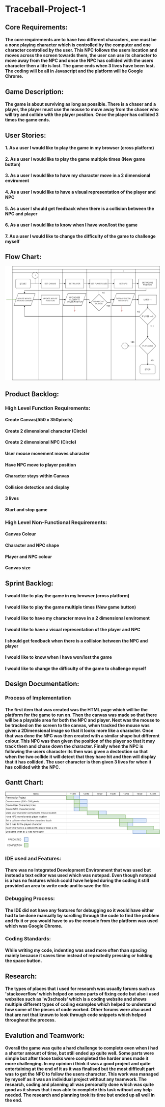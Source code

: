 # Traceball-Project-1
## Core Requirements:
#### The core requirements are to have two different characters, one must be a none playing character which is controlled by the computer and one character controlled by the user. This NPC follows the users location and moves across the screen towards them, the user can use its character to move away from the NPC and once the NPC has collided with the users character then a life is lost. The game ends when 3 lives have been lost. The coding will be all in Javascript and the platform will be Google Chrome.

## Game Description:

#### The game is about surviving as long as possible. There is a chaser and a player, the player must use the mouse to move away from the chaser who will try and collide with the player position. Once the player has collided 3 times the game ends.

## User Stories:

#### 1. As a user I would like to play the game in my browser (cross platform)
#### 2. As a user I would like to play the game multiple times (New game button)
#### 3. As a user I would like to have my character move in a 2 dimensional enviroment
#### 4. As a user I would like to have a visual representation of the player and NPC
#### 5. As a user I should get feedback when there is a collision between the NPC and player
#### 6. As a user I would like to know when I have won/lost the game
#### 7. As a user I  would like to change the difficulty of the game to challenge myself

## Flow Chart:
![flowchart](https://github.com/kap14275819/Traceball-Project-1/blob/master/Traceball%20flowchart.png)

## Product Backlog:
### High Level Function Requirements:

#### Create Canvas(550 x 350pixels)
#### Create 2 dimensional character (Circle)
#### Create 2 dimensional NPC (Circle)
#### User mouse movement moves character
#### Have NPC move to player position
#### Character stays within Canvas
#### Collision detection and display 
#### 3 lives
#### Start and stop game

### High Level Non-Functional Requirements:

#### Canvas Colour 
#### Character and NPC shape
#### Player and NPC colour
#### Canvas size

## Sprint Backlog:

#### I would like to play the game in my browser (cross platform)
#### I would like to play the game multiple times (New game button)
#### I would like to have my character move in a 2 dimensional enviroment
#### I would like to have a visual representation of the player and NPC
#### I should get feedback when there is a collision between the NPC and player
#### I would like to know when I have won/lost the game
#### I  would like to change the difficulty of the game to challenge myself

## Design Documentation:
### Process of Implementation

#### The first item that was created was the HTML page which will be the platform for the game to run on. Then the canvas was made so that there will be a playable area for both the NPC and player. Next was the mouse to be tracked on the screen to the canvas, when tracked the mouse was given a 2Dimensional image so that it looks more like a character. Once that was done the NPC was then created with a similar shape but different colour. This NPC was then given the position of the player so that it may track them and chase down the character. Finally when the NPC is following the users character its then was given a dectection so that when the two collide it will detect that they have hit and then will display that it has collided. The user character is then given 3 lives for when it has collided with the NPC.

## Gantt Chart:
![ganttchart](https://github.com/kap14275819/Traceball-Project-1/blob/master/Gantt%20chart%20Project%201.png)
### IDE used and Features:

#### There was no Integrated Development Environment that was used but instead a text editor was used which was notepad. Even though notepad is a has no features which could have helped during the coding it still provided an area to write code and to save the file.

### Debugging Process:

#### The IDE did not have any features for debugging so it would have either had to be done manually by scrolling through the code to find the problem and fix it or you would have to us the console from the platform was used which was Google Chrome.

### Coding Standards:
#### While writing my code, indenting was used more often than spacing mainly because it saves time instead of repeatedly pressing or holding the space button.

## Research:
#### The types of places that i used for research was usually forums such as 'stackoverflow' which helped on some parts of fixing code but also i used websites such as 'w3schools' which is a coding website and shows multiple different types of coding examples which helped to understand how some of the pieces of code worked. Other forums were also used that are not that known to look through code snippets which helped throughout the process.

## Evalution and Teamwork:
#### Overall the game was quite a hard challenge to complete even when i had a shorter amount of time, but still ended up quite well. Some parts were simple but after those tasks were completed the harder ones made it more challenging. In my opinion i think it was a good project and quite entertaining at the end of it as it was finalised but the most difficult part was to get the NPC to follow the users character. This work was managed by myself as it was an individual project without any teamwork. The research, coding and planning all was personally done which was quite good as it shows that i was able to complete this task without any help needed. The research and planning took its time but ended up all well in the end.

